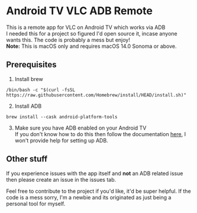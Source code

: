 # Android TV VLC ADB Remote

This is a remote app for VLC on Android TV which works via ADB<br>
I needed this for a project so figured I'd open source it, incase anyone wants this. The code is probably a mess but enjoy!<br>
<b>Note:</b> This is macOS only and requires macOS 14.0 Sonoma or above.

## Prerequisites

1. Install brew
```
/bin/bash -c "$(curl -fsSL https://raw.githubusercontent.com/Homebrew/install/HEAD/install.sh)"
```

2. Install ADB
```
brew install --cask android-platform-tools
```

3. Make sure you have ADB enabled on your Android TV<br>
If you don't know how to do this then follow the documentation [here](https://developer.android.com/tools/adb), I won't provide help for setting up ADB. 

## Other stuff
If you experience issues with the app itself and <b>not</b> an ADB related issue then please create an issue in the issues tab.

Feel free to contribute to the project if you'd like, it'd be super helpful. If the code is a mess sorry, I'm a newbie and its originated as just being a personal tool for myself.